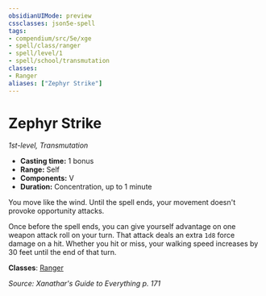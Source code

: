 ```yaml
---
obsidianUIMode: preview
cssclasses: json5e-spell
tags:
- compendium/src/5e/xge
- spell/class/ranger
- spell/level/1
- spell/school/transmutation
classes:
- Ranger
aliases: ["Zephyr Strike"]
---
```

# Zephyr Strike
*1st-level, Transmutation*  

- **Casting time:** 1 bonus
- **Range:** Self
- **Components:** V
- **Duration:** Concentration, up to 1 minute

You move like the wind. Until the spell ends, your movement doesn't provoke opportunity attacks.

Once before the spell ends, you can give yourself advantage on one weapon attack roll on your turn. That attack deals an extra `1d8` force damage on a hit. Whether you hit or miss, your walking speed increases by 30 feet until the end of that turn.

**Classes**: [Ranger](/2-Mechanics/CLI/classes/ranger.md)

*Source: Xanathar's Guide to Everything p. 171*